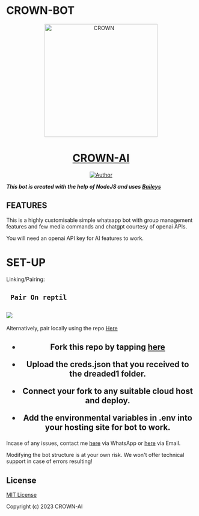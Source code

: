 # CROWN-BOT

<p align="center">  
  <a href="https://x.com/NSirm5?s=09">
    <img alt="CROWN" height="300" src="https://i.imgur.com/ou2lVgr.mp4">
    <h1 align="center">CROWN-AI</h1>
  </a>
</p>
<p align="center">
<a href="https://github.com/kimsirm"><img title="Author" src="https://img.shields.io/badge/CROWN-BOT-black?style=for-the-badge&logo=telegram"></a>
<p/

***This bot is created with the help of NodeJS and uses [Baileys](https://github.com/adiwajshing/Baileys)***

## FEATURES
This is a highly customisable simple whatsapp bot with group management features and few media commands and chatgpt courtesy of openai APIs.

You will need an openai API key for AI features to work.

# SET-UP

Linking/Pairing:


## ` Pair On reptil`
<h2 align="left">  <a href="https://replit.com/@georginavim6/Pairing-Dreaded"><img src="https://repl.it/badge/github/quiec/whatsasena" />
</a>
</h2>

Alternatively, pair locally using the repo [Here](https://replit.com/@georginavim6/Pairing-Dreaded)

    
<h2 align="center">   

- Fork this repo by tapping  [here](https://github.com/kimsirm/Sirm)


- Upload the creds.json that you received to the dreaded1 folder.

- Connect your fork to any suitable cloud host and deploy.

- Add the environmental variables in .env into your hosting site for bot to work.
</h2>
 
     

    


Incase of any issues, contact me  [here](https://wa.me/+923195832822) via WhatsApp or [here](mokayafortunatus@gmail.com) via Email.

Modifying the bot structure is at your own risk. We won't offer technical support in case of errors resulting!


## License

[MIT License](https://github.com/Fortunatusmokaya/DREADED-GPT-AI/blob/main/LICENSE)

Copyright (c) 2023 CROWN-AI

